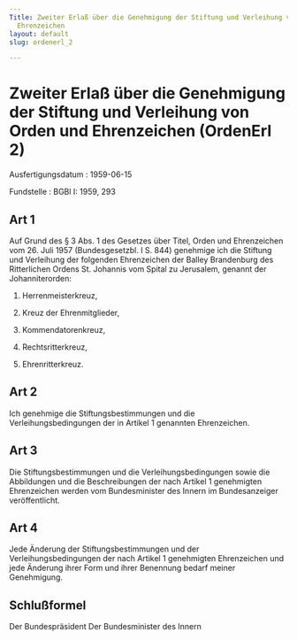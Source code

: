 ```yaml
---
Title: Zweiter Erlaß über die Genehmigung der Stiftung und Verleihung von Orden und
  Ehrenzeichen
layout: default
slug: ordenerl_2

---
```


# Zweiter Erlaß über die Genehmigung der Stiftung und Verleihung von Orden und Ehrenzeichen (OrdenErl 2)

Ausfertigungsdatum
:   1959-06-15

Fundstelle
:   BGBl I: 1959, 293



## Art 1

Auf Grund des § 3 Abs. 1 des Gesetzes über Titel, Orden und
Ehrenzeichen vom 26. Juli 1957 (Bundesgesetzbl. I S. 844) genehmige
ich die Stiftung und Verleihung der folgenden Ehrenzeichen der Balley
Brandenburg des Ritterlichen Ordens St. Johannis vom Spital zu
Jerusalem, genannt der Johanniterorden:

1.  Herrenmeisterkreuz,


2.  Kreuz der Ehrenmitglieder,


3.  Kommendatorenkreuz,


4.  Rechtsritterkreuz,


5.  Ehrenritterkreuz.





## Art 2

Ich genehmige die Stiftungsbestimmungen und die Verleihungsbedingungen
der in Artikel 1 genannten Ehrenzeichen.


## Art 3

Die Stiftungsbestimmungen und die Verleihungsbedingungen sowie die
Abbildungen und die Beschreibungen der nach Artikel 1 genehmigten
Ehrenzeichen werden vom Bundesminister des Innern im Bundesanzeiger
veröffentlicht.


## Art 4

Jede Änderung der Stiftungsbestimmungen und der Verleihungsbedingungen
der nach Artikel 1 genehmigten Ehrenzeichen und jede Änderung ihrer
Form und ihrer Benennung bedarf meiner Genehmigung.


## Schlußformel

Der Bundespräsident
Der Bundesminister des Innern

